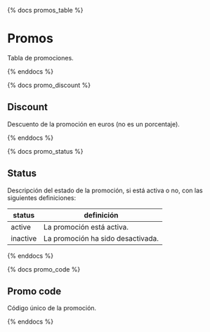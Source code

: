{% docs promos_table %}

# Promos

Tabla de promociones.

{% enddocs %}

{% docs promo_discount %}

## Discount

Descuento de la promoción en euros (no es un porcentaje).

{% enddocs %}

{% docs promo_status %}

## Status

Descripción del estado de la promoción, si está activa o no, con las siguientes definiciones:

  | status         | definición                              |
  |----------------|-----------------------------------------|
  | active         | La promoción está activa.               |
  | inactive       | La promoción ha sido desactivada.       |

{% enddocs %}

{% docs promo_code %}

## Promo code

Código único de la promoción.

{% enddocs %}